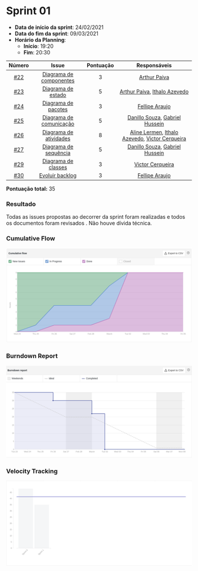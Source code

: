 # Sprint 01

- **Data de início da sprint**: 24/02/2021
- **Data do fim da sprint**: 09/03/2021
- **Horário da Planning**:
  - **Início**: 19:20
  - **Fim**: 20:30

|                                   Número                                   |                                Issue                                 | Pontuação |                                                                       Responsáveis                                                                       |
| :------------------------------------------------------------------------: | :------------------------------------------------------------------: | :-------: | :------------------------------------------------------------------------------------------------------------------------------------------------------: |
| [#22](https://github.com/UnBArqDsw2020-2/2020.2_G3_ProjetoHigia/issues/22) |  [Diagrama de componentes](../04-diagramasUML/diagramaAtividade.md)  |     3     |                                                     [Arthur Paiva](https://github.com/ArthurPaivaT)                                                      |
| [#23](https://github.com/UnBArqDsw2020-2/2020.2_G3_ProjetoHigia/issues/23) |      [Diagrama de estado](../04-diagramasUML/diagramaEstado.md)      |     5     |                           [Arthur Paiva](https://github.com/ArthurPaivaT), [Ithalo Azevedo](https://github.com/ithaloazevedo)                            |
| [#24](https://github.com/UnBArqDsw2020-2/2020.2_G3_ProjetoHigia/issues/24) |     [Diagrama de pacotes](../04-diagramasUML/diagramaPacote.md)      |     3     |                                                   [Fellipe Araujo](https://github.com/fellipe-araujo)                                                    |
| [#25](https://github.com/UnBArqDsw2020-2/2020.2_G3_ProjetoHigia/issues/25) | [Diagrama de comunicação](../04-diagramasUML/diagramaComunicacao.md) |     5     |                           [Danillo Souza](https://github.com/DanilloGS), [Gabriel Hussein](https://github.com/GabrielHussein)                            |
| [#26](https://github.com/UnBArqDsw2020-2/2020.2_G3_ProjetoHigia/issues/26) |  [Diagrama de atividades](../04-diagramasUML/diagramaAtividade.md)   |     8     | [Aline Lermen](https://github.com/AlineLermen), [Ithalo Azevedo](https://github.com/ithaloazevedo), [Victor Cerqueira](https://github.com/VictorAmaralC) |
| [#27](https://github.com/UnBArqDsw2020-2/2020.2_G3_ProjetoHigia/issues/27) |   [Diagrama de sequência](../04-diagramasUML/diagramaSequencia.md)   |     5     |                           [Danillo Souza](https://github.com/DanilloGS), [Gabriel Hussein](https://github.com/GabrielHussein)                            |
| [#29](https://github.com/UnBArqDsw2020-2/2020.2_G3_ProjetoHigia/issues/29) |     [Diagrama de classes](../04-diagramasUML/diagramaClasse.md)      |     3     |                                                   [Victor Cerqueira](https://github.com/VictorAmaralC)                                                   |
| [#30](https://github.com/UnBArqDsw2020-2/2020.2_G3_ProjetoHigia/issues/30) |       [Evoluir backlog](../02-requisitos/modelagem/backlog.md)       |     3     |                                                   [Fellipe Araujo](https://github.com/fellipe-araujo)                                                    |

**Pontuação total:** 35

### Resultado

Todas as issues propostas ao decorrer da sprint foram realizadas e todos os documentos foram revisados . Não houve dívida técnica.

### Cumulative Flow

![cumulativeFlow01](../assets/images/00-sprint/cumulativeFlow/cumulativeFlow01.png)

### Burndown Report

![burndown01](../assets/images/00-sprint/burndown/burndown01.png)

### Velocity Tracking

![velocity01](../assets/images/00-sprint/velocity/velocity01.png)
